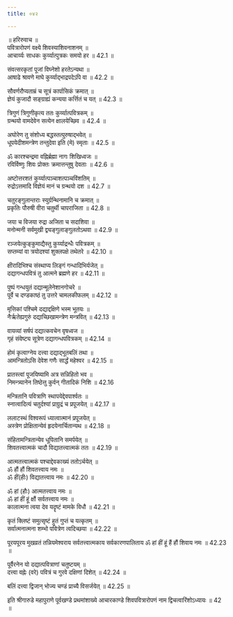 ```yaml
---
title: ०४२

---
```

॥ हरिरुवाच ॥  
पवित्रारोपणं वक्ष्ये शिवस्याशिवनाशनम् ॥  
आचार्य्यः साधकः कुर्य्यात्पुत्रकः समयो हर ॥ 42.1 ॥  
  
संवत्सरकृतां पूजां विघ्नेशो हरतेऽन्यथा ॥  
आषाढे श्रावणे माघे कुर्य्याद्भाद्रपदेऽपि वा ॥ 42.2 ॥  
  
सौवर्णरौप्यताम्रं च सूत्रं कार्पासिकं क्रमात् ॥  
ज्ञेयं कुजादौ सङ्ग्राह्यं कन्यया कर्त्तितं च यत् ॥ 42.3 ॥  
  
त्रिगुणं त्रिगुणीकृत्य ततः कुर्य्यात्पवित्रकम् ॥  
ग्रन्थयो वामदेवेन सत्येन क्षालयेच्छिव ॥ 42.4 ॥  
  
अघोरेण तु संशोध्य बद्धस्तत्पुरुषाद्भवेत् ॥  
धूपयेदीशमन्त्रेण तन्तुदेवा इति (मे) स्मृताः ॥ 42.5 ॥  
  
ॐ कारश्चन्द्रमा वह्निर्ब्रह्मा नागः शिखिध्वजः ॥  
रविर्विष्णुः शिवः प्रोक्तः क्रमात्तन्तुषु देवताः ॥ 42.6 ॥  
  
अष्टोत्तरशतं कुर्य्यात्पञ्चाशत्पञ्चविंशतिम् ॥  
रुद्रोऽत्तमादि विज्ञेयं मानं च ग्रन्थयो दश ॥ 42.7 ॥  
  
चतुरङ्गुलान्तराः स्युर्ग्रन्थिनामानि च क्रमात् ॥  
प्रकृतिः पौरुषी वीरा चतुर्थी चापराजिता ॥ 42.8 ॥  
  
जया च विजया रुद्रा अजिता च सदाशिवा ॥  
मनोन्मनी सर्वमुखी द्व्यङ्गुलाङ्गुलतोऽथवा ॥ 42.9 ॥  
  
रञ्जयेत्कुङ्कुमाद्यैस्तु कुर्य्याद्रन्धैः पवित्रकम् ॥  
सप्तम्यां वा त्रयोदश्यां शुक्लपक्षे तथेतरे ॥ 42.10 ॥  
  
क्षीरादिभिश्च संस्थाप्य लिङ्गं गन्धादिभिर्यजेत् ॥  
दद्यागन्धपवित्रं तु आत्मने ब्रह्मणे हर ॥ 42.11 ॥  
  
पुष्पं गन्धयुतं दद्यान्मूलेनेशानगोचरे ॥  
पूर्वे च दण्डकाष्ठं तु उत्तरे चामलकीफलम् ॥ 42.12 ॥  
  
मृत्तिकां पश्चिमे दद्याद्दक्षिणे भस्म भूतयः ॥  
नैर्ऋतेह्यगुरुं दद्याच्छिखामन्त्रेण मन्त्रवित् ॥ 42.13 ॥  
  
वायव्यां सर्षपं दद्यात्कवचेन वृषध्वज ॥  
गृहं संवेष्ट्य सूत्रेण दद्यागन्धपवित्रकम् ॥ 42.14 ॥  
  
होमं कृत्वाग्नेय दत्त्वा दद्याद्भूतबलिं तथा ॥  
आमन्त्रितोऽसि देवेश गणैः सार्द्धं महेश्वर ॥ 42.15 ॥  
  
प्रातस्त्वां पूजयिष्यामि अत्र सन्निहितो भव ॥  
निमन्त्र्यानेन तिष्ठेत्तु कुर्वन् गीतादिकं निशि ॥ 42.16  
  
मन्त्रितानि पवित्राणि स्थापयेद्देवपार्श्वतः ॥  
स्नात्वादित्यं चतुर्दश्यां प्राग्रुद्रं च प्रपूजयेत् ॥ 42.17 ॥  
  
ललाटस्थं विश्वरूपं ध्यात्वात्मानं प्रपूजयेत् ॥  
अस्त्रेण प्रोक्षितान्येवं हृदयेनार्चितान्यथ ॥ 42.18 ॥  
  
संहितामन्त्रितान्येव धूपितानि समर्पयेत् ॥  
शिवतत्त्वात्मकं चादौ विद्यातत्त्वात्मकं ततः ॥ 42.19 ॥  
  
आत्मतत्त्वात्मकं पश्चाद्देवकाख्यं ततोऽर्चयेत् ॥  
ॐ हौं हौं शिवतत्त्वाय नमः ॥  
ॐ हीं(हीः) विद्यातत्त्वाय नमः ॥ 42.20 ॥  
  
ॐ हां (हौः) आत्मतत्त्वाय नमः ॥  
ॐ हां हीं हूं क्षौं सर्वतत्त्वाय नमः ॥  
कालात्मना त्वया देव यदॄष्टं मामके विधौ ॥ 42.21 ॥  
  
कृतं क्लिष्टं समुत्सृष्टं हुतं गुप्तं च यत्कृतम् ॥  
सर्वात्मनात्मना शम्भो पवित्रेण त्वदिच्छया ॥ 42.22 ॥  
  
पूरयपूरय मुखव्रतं तन्नियमेश्वराय सर्वतत्त्वात्मकाय सर्वकारणपालिताय ॐ हां हीं हूं हैं हौं शिवाय नमः ॥ 42.23 ॥  
  
पूर्वैरनेन यो दद्यात्पवित्राणां चतुष्टयम् ॥  
दत्त्वा वह्नेः (वरे) पवित्रं च गुरवे दक्षिणां दिशेत् ॥ 42.24 ॥  
  
बलिं दत्त्वा द्विजान् भोज्य चण्डं प्राच्यै विसर्जयेत् ॥ 42.25 ॥  
  
इति श्रीगारुडे महापुराणे पूर्वखण्डे प्रथमांशाख्ये आचारकाण्डे शिवपवित्रारोपणं नाम द्विचत्वारिंशोऽध्यायः ॥ 42 ॥